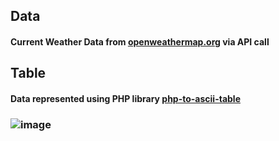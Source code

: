 ## Data
#### Current Weather Data from [openweathermap.org](https://openweathermap.org/current) via API call
## Table
#### Data represented using PHP library [php-to-ascii-table](https://packagist.org/packages/malios/php-to-ascii-table)
### ![image](https://user-images.githubusercontent.com/110776571/202899452-77e92df4-9477-4b46-8a07-5aed35a47c4b.png)
